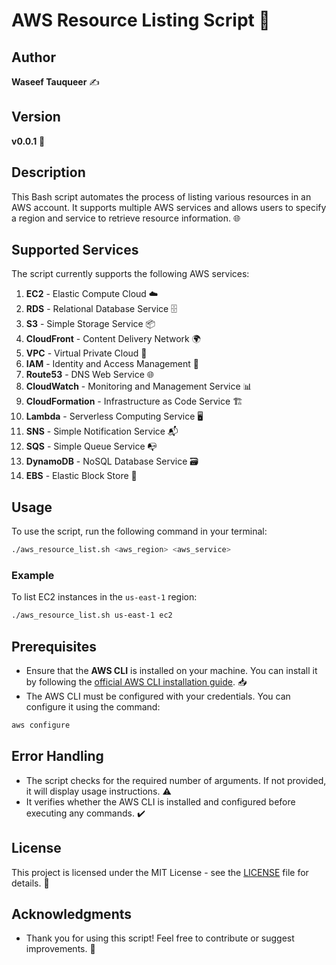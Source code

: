 # AWS Resource Listing Script 🚀

## Author
**Waseef Tauqueer** ✍️

## Version
**v0.0.1** 🔖

## Description
This Bash script automates the process of listing various resources in an AWS account. It supports multiple AWS services and allows users to specify a region and service to retrieve resource information. 🌐

## Supported Services
The script currently supports the following AWS services:
1. **EC2** - Elastic Compute Cloud ☁️
2. **RDS** - Relational Database Service 🗄️
3. **S3** - Simple Storage Service 📦
4. **CloudFront** - Content Delivery Network 🌍
5. **VPC** - Virtual Private Cloud 🏢
6. **IAM** - Identity and Access Management 🔑
7. **Route53** - DNS Web Service 🌐
8. **CloudWatch** - Monitoring and Management Service 📊
9. **CloudFormation** - Infrastructure as Code Service 🏗️
10. **Lambda** - Serverless Computing Service 🖥️
11. **SNS** - Simple Notification Service 📬
12. **SQS** - Simple Queue Service 📭
13. **DynamoDB** - NoSQL Database Service 🗃️
14. **EBS** - Elastic Block Store 📁

## Usage
To use the script, run the following command in your terminal:

```bash
./aws_resource_list.sh <aws_region> <aws_service>
```

### Example
To list EC2 instances in the `us-east-1` region:

```bash
./aws_resource_list.sh us-east-1 ec2
```

## Prerequisites
- Ensure that the **AWS CLI** is installed on your machine. You can install it by following the [official AWS CLI installation guide](https://docs.aws.amazon.com/cli/latest/userguide/install-cliv2.html). 📥
- The AWS CLI must be configured with your credentials. You can configure it using the command:

```bash
aws configure
```

## Error Handling
- The script checks for the required number of arguments. If not provided, it will display usage instructions. ⚠️
- It verifies whether the AWS CLI is installed and configured before executing any commands. ✔️

## License
This project is licensed under the MIT License - see the [LICENSE](LICENSE) file for details. 📜

## Acknowledgments
- Thank you for using this script! Feel free to contribute or suggest improvements. 🙌
```
